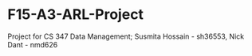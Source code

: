 # F15-A3-ARL-Project
Project for CS 347 Data Management; Susmita Hossain - sh36553, Nick Dant - nmd626

